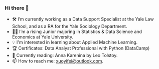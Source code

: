 ### Hi there 👋

- 🛠️ I’m currently working as a Data Support Specialist at the Yale Law School, and as a RA for the Yale Sociology Department.
- 👨‍🎓 I’m a rising Junior majoring in Statistics & Data Science and Economics at Yale University.
- 💡 I'm interested in learning about Applied Machine Learning.
- 🏆 Certificates: Data Analyst Professional with Python (DataCamp)
- 📖 Currently reading: Anna Karenina by Leo Tolstoy.
- 📫 How to reach me: xuoyifei@outlook.com.

<!--
**owenxuli/owenxuli** is a ✨ _special_ ✨ repository because its `README.md` (this file) appears on your GitHub profile.

Here are some ideas to get you started:

- 👯 I’m looking to collaborate on ...
- 🤔 I’m looking for help with ...
- 💬 Ask me about ...
- 📫 How to reach me: ...
- 😄 Pronouns: ...
- ⚡ Fun fact: ...
-->
